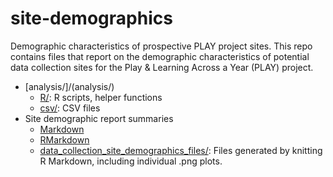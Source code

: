# site-demographics

Demographic characteristics of prospective PLAY project sites. This repo contains files that report on the demographic characteristics of potential data collection sites for the Play & Learning Across a Year (PLAY) project.

- [analysis/]/(analysis/)
    + [R/](analysis/R/): R scripts, helper functions
    + [csv/](analysis/csv/): CSV files
- Site demographic report summaries
    + [Markdown](data-collection-site-demographics.md)
    + [RMarkdown](data-collection-site-demographics.Rmd)
    + [data_collection_site_demographics_files/](data_collection_site_demographics_files/): Files generated by knitting R Markdown, including individual .png plots.


